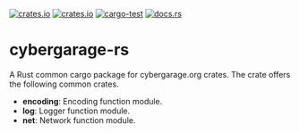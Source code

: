 [![crates.io](https://img.shields.io/crates/v/cybergarage.svg)](https://crates.io/crates/cybergarage)
[![crates.io](https://img.shields.io/crates/d/cybergarage?label=cargo%20installs)](https://crates.io/crates/cybergarage)
[![cargo-test](https://github.com/cybergarage/cybergarage-rs/actions/workflows/cargo.yml/badge.svg)](https://github.com/cybergarage/cybergarage-rs/actions/workflows/cargo.yml)
[![docs.rs](https://img.shields.io/badge/Rustdoc-docs.rs-blueviolet)](https://docs.rs/cybergarage)

# cybergarage-rs
 A Rust common cargo package for cybergarage.org crates. The crate offers the following common crates.

- **encoding**: Encoding function module.
- **log**: Logger function module.
- **net**: Network function module.